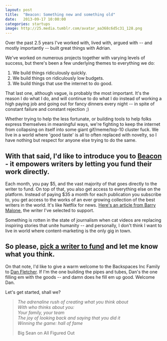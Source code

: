 ```yaml
---
layout: post
title:  "Beacon: Something new and something old"
date:   2013-09-17 10:00:00
categories: startups
image: http://25.media.tumblr.com/avatar_aa368c6d5c31_128.png
---
```


Over the past 2.5 years I've worked with, lived with, argued with -- and mostly importantly -- built great things with Adrian.

We've worked on numerous projects together with varying levels of success, but there's been a few underlying themes to everything we do:

1. We build things ridiculously quickly.
2. We build things on ridiculously low budgets.
3. We build things that use the internet to do good.

That last one, although vague, is probably the most important. It's the reason I do what I do, and will continue to do what I do instead of working a high paying job and going out for fancy dinners every night -- in spite of constant failure and constant rejection ;)

Whether trying to help the less fortunate, or building tools to help folks express themselves in meaningful ways, we're fighting to keep the internet from collapsing on itself into some giant gif/meme/top-10 cluster fuck. We live in a world where 'good taste' is all to often replaced with novelty, so I have nothing but respect for anyone else trying to do the same.

## With that said, I'd like to introduce you to [Beacon](http://beaconreader.com) - it empowers writers by letting you fund their work directly.

Each month, you pay $5, and the vast majority of that goes directly to the writer to fund. On top of that, you also get access to everything else on the platform. Instead of paying $35 a month for each publication you subscribe to, you get access to the works of an ever growing collection of the best writers in the world. It's like Netflix for news. [Here's an article from Barry Malone](http://www.beaconreader.com/barry-malone/birthplace-of-aids), the writer I've selected to support.

Something is rotten in the state of journalism when cat videos are replacing inspiring stories that unite humanity -- and personally, I don't think I want to live in world where content-marketing is the only gig in town.

## So please, [pick a writer to fund](http://beaconreader.com/writers) and let me know what you think.

On that note, I'd like to give a warm welcome to the Backspaces Inc Family to [Dan Fletcher](http://twitter.com/danfletcher). If I'm the one building the pipes and tubes, Dan's the one filling em with the goods -- and damn does he fill em up good. Welcome Dan.

Let's get started, shall we?

> *The adrenaline rush of creating what you think about*  
> *With who thinks about you:*  
> *Your family, your team*  
> *The joy of looking back and saying that you did it*  
> *Winning the game: hall of fame*  
>
> Big Sean on All Figured Out